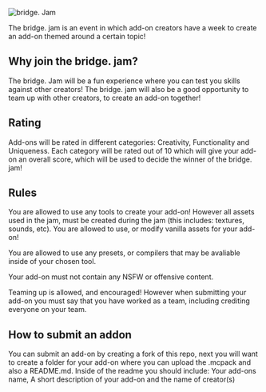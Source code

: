 ![bridge. Jam](https://user-images.githubusercontent.com/69014593/139026488-7f6d68cf-bbac-48dd-a4a5-081cda7b7d77.png)


The bridge. jam is an event in which add-on creators have a week to create an add-on themed around a certain topic!

## Why join the bridge. jam?

The bridge. Jam will be a fun experience where you can test you skills against other creators! The bridge. jam will also be a good opportunity to team up with other creators, to create an add-on together!

## Rating

Add-ons will be rated in different categories: Creativity, Functionality and Uniqueness. Each category will be rated out of 10 which will give your add-on an overall score, which will be used to decide the winner of the bridge. jam! 

## Rules

You are allowed to use any tools to create your add-on! However all assets used in the jam, must be created during the jam (this includes: textures, sounds, etc). You are allowed to use, or modify vanilla assets for your add-on!

You are allowed to use any presets, or compilers that may be avaliable inside of your chosen tool.

Your add-on must not contain any NSFW or offensive content.

Teaming up is allowed, and encouraged! However when submitting your add-on you must say that you have worked as a team, including crediting everyone on your team.

## How to submit an addon

You can submit an add-on by creating a fork of this repo, next you will want to create a folder for your add-on where you can upload the .mcpack and also a README.md. Inside of the readme you should include: Your add-ons name, A short description of your add-on and the name of creator(s)
